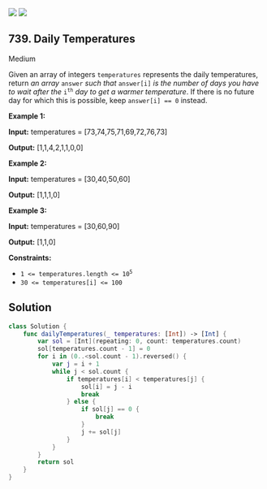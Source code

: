 [![](https://img.shields.io/github/stars/LeetCode-in-Swift/LeetCode-in-Swift?label=Stars&style=flat-square)](https://github.com/LeetCode-in-Swift/LeetCode-in-Swift)
[![](https://img.shields.io/github/forks/LeetCode-in-Swift/LeetCode-in-Swift?label=Fork%20me%20on%20GitHub%20&style=flat-square)](https://github.com/LeetCode-in-Swift/LeetCode-in-Swift/fork)

## 739\. Daily Temperatures

Medium

Given an array of integers `temperatures` represents the daily temperatures, return _an array_ `answer` _such that_ `answer[i]` _is the number of days you have to wait after the_ <code>i<sup>th</sup></code> _day to get a warmer temperature_. If there is no future day for which this is possible, keep `answer[i] == 0` instead.

**Example 1:**

**Input:** temperatures = [73,74,75,71,69,72,76,73]

**Output:** [1,1,4,2,1,1,0,0] 

**Example 2:**

**Input:** temperatures = [30,40,50,60]

**Output:** [1,1,1,0] 

**Example 3:**

**Input:** temperatures = [30,60,90]

**Output:** [1,1,0] 

**Constraints:**

*   <code>1 <= temperatures.length <= 10<sup>5</sup></code>
*   `30 <= temperatures[i] <= 100`

## Solution

```swift
class Solution {
    func dailyTemperatures(_ temperatures: [Int]) -> [Int] {
        var sol = [Int](repeating: 0, count: temperatures.count)
        sol[temperatures.count - 1] = 0
        for i in (0..<sol.count - 1).reversed() {
            var j = i + 1
            while j < sol.count {
                if temperatures[i] < temperatures[j] {
                    sol[i] = j - i
                    break
                } else {
                    if sol[j] == 0 {
                        break
                    }
                    j += sol[j]
                }
            }
        }
        return sol
    }
}
```